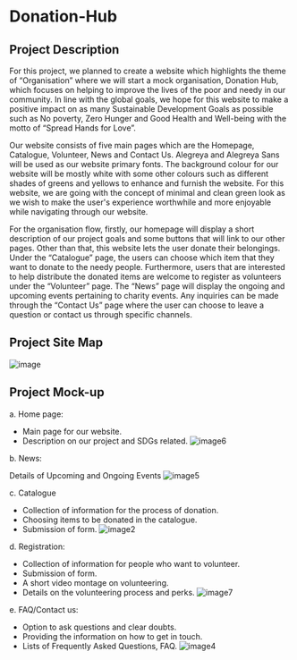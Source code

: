 # Donation-Hub

## Project Description

For this project, we planned to create a website which  highlights the theme of  “Organisation” where we will start a mock organisation, Donation Hub, which focuses on helping to improve the lives of the poor and needy in our community. In line with the global goals, we hope for this website to make a positive impact on as many Sustainable Development Goals as possible such as No poverty, Zero Hunger and Good Health and Well-being with the motto of  “Spread Hands for Love”.

Our website consists of five main pages which are the Homepage, Catalogue, Volunteer, News and Contact Us. Alegreya and Alegreya Sans will be used as our website primary fonts. The background colour for our website will be mostly white with some other colours such as different shades of greens and yellows to enhance and furnish the website. For this website, we are going with the concept of minimal and clean green look as we wish to make the user's experience worthwhile and more enjoyable while navigating through our website.

For the organisation flow, firstly, our homepage will display a short description of our project goals and some buttons that will link to our other pages. Other than that, this website lets the user donate their belongings. Under the “Catalogue” page, the users can choose which item that they want to donate to the needy people. Furthermore, users that are interested to help distribute the donated items are welcome to register as volunteers under the “Volunteer” page. The “News” page will display the ongoing and upcoming events pertaining to charity events. Any inquiries can be made through the “Contact Us” page where the user can choose to leave a question or contact us through specific channels. 


## Project Site Map
![image](https://github.com/alyah0011/Donation-Hub/assets/121216138/27b4b34d-b631-4c3e-866b-e2882edbf17b)

## Project Mock-up
a. Home page:

- Main page for our website.
- Description on our project and SDGs related.
![image6](https://github.com/alyah0011/Donation-Hub/assets/121216138/35490136-c834-4757-b6f4-7eca5c68add4)

b. News:

Details of Upcoming and Ongoing Events
![image5](https://github.com/alyah0011/Donation-Hub/assets/121216138/b125ab0d-4f46-43be-94d9-1535dea221bd)

c. Catalogue

- Collection of information for the process of donation.
- Choosing items to be donated in the catalogue.
- Submission of form.
![image2](https://github.com/alyah0011/Donation-Hub/assets/121216138/72cae183-332b-439f-8a21-b817b9bdf04c)

d. Registration:

- Collection of information for people who want to volunteer.
- Submission of form.
- A short video montage on volunteering.
- Details on the volunteering process and perks.
![image7](https://github.com/alyah0011/Donation-Hub/assets/121216138/1df76452-7a34-4784-a659-b2755fe356e7)

e. FAQ/Contact us:

- Option to ask questions and clear doubts.
- Providing the information on how to get in touch.
- Lists of Frequently Asked Questions, FAQ.
![image4](https://github.com/alyah0011/Donation-Hub/assets/121216138/807dabbd-877a-4ac6-b71d-c4dfb5c9ad4a)





